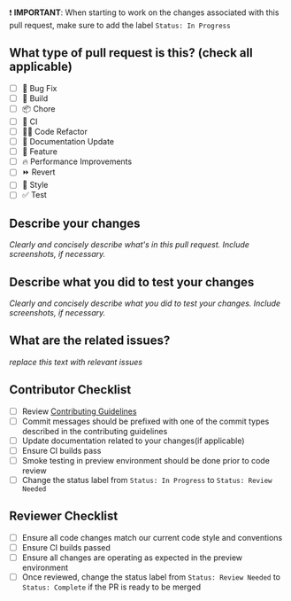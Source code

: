 :exclamation: **IMPORTANT**: When starting to work on the changes associated with this pull request, make sure to add the label `Status: In Progress`

## What type of pull request is this? (check all applicable)

- [ ] 🐛 Bug Fix
- [ ] 🤖 Build
- [ ] 📦 Chore
- [ ] 🔁 CI
- [ ] 🧑‍💻 Code Refactor
- [ ] 📝 Documentation Update
- [ ] 🍕 Feature
- [ ] 🔥 Performance Improvements
- [ ] ⏩ Revert
- [ ] 🎨 Style
- [ ] ✅ Test

## Describe your changes

_Clearly and concisely describe what's in this pull request. Include screenshots, if necessary._

## Describe what you did to test your changes

_Clearly and concisely describe what you did to test your changes. Include screenshots, if necessary._

## What are the related issues?

_replace this text with relevant issues_

## Contributor Checklist

- [ ] Review [Contributing Guidelines](https://github.com/tdwaf/kusogaki-crossdoku/blob/main/CONTRIBUTING.md)
- [ ] Commit messages should be prefixed with one of the commit types described in the contributing guidelines
- [ ] Update documentation related to your changes(if applicable)
- [ ] Ensure CI builds pass
- [ ] Smoke testing in preview environment should be done prior to code review
- [ ] Change the status label from `Status: In Progress` to `Status: Review Needed`

## Reviewer Checklist

- [ ] Ensure all code changes match our current code style and conventions
- [ ] Ensure CI builds passed
- [ ] Ensure all changes are operating as expected in the preview environment
- [ ] Once reviewed, change the status label from `Status: Review Needed` to `Status: Complete` if the PR is ready to be merged